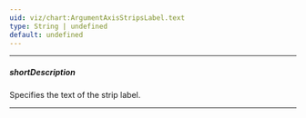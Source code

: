 ```yaml
---
uid: viz/chart:ArgumentAxisStripsLabel.text
type: String | undefined
default: undefined
---
```

---
##### shortDescription
Specifies the text of the strip label.

---
